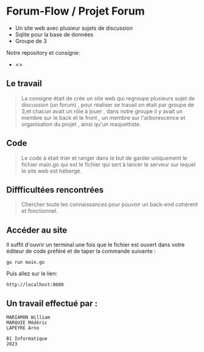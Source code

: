 # Forum-Flow  / Projet Forum


* Un site web avec plusieur sujets de discussion
* Sqlite pour la base de données
* Groupe de 3

Notre repository et consigne:

* <>





## Le travail

> La consigne était de crée un site web qui regroupe plusieurs sujet de discussion (un forum) , pour réaliser se travail on était par groupe de 3,et chacun avait un rôle à jouer , dans notre groupe il y avait un membre sur le back et le front , un membre sur l'arborescence et organisation du projet , ainsi qu'un maquettiste.

## Code
 
 > Le code à était trier et ranger dans le but de garder uniquement le fichier main.go qui est le fichier qui sert à lancer le serveur sur lequel le site web est hébergé.
 > 
## Diffficultées rencontrées

> Chercher toute les connaissances pour pouvoir un back-end cohérent et fonctionnel.


## Accéder au site

Il suffit d'ouvrir un terminal une fois que le fichier est ouvert dans votre éditeur de code préféré et de taper la commande suivante :

    go run main.go
    
Puis allez sur le lien:

    http://localhost:8080





## Un travail effectué par :
    MARIAMON William
    MARQUIE Médéric
    LAPEYRE Arno

    B1 Informatique
    2023